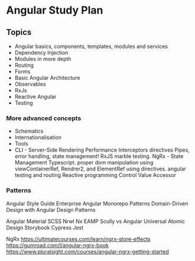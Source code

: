# Angular Study Plan

## Topics

- Angular basics, components, templates, modules and services
- Dependency Injection
- Modules in more depth
- Routing
- Forms
- Basic Angular Architecture
- Observables
- RxJs
- Reactive Angular
- Testing

### More advanced concepts

- Schematics
- Internationalisation
- Tools
- CLI - Server-Side Rendering
  Performance
  Interceptors
  directives
  Pipes, error handling, state management!
  RxJS marble testing.
  NgRx - State Management
  Typescript.
  proper dom manipulation using viewContainerRef, Rendrer2, and ElementRef using directives.
  angular testing and routing
  Reactive programming
  Control Value Accessor

### Patterns

Angular Style Guide
Enterprise Angular Monorepo Patterns
Domain-Driven Design with Angular
Design Patterns

Angular Material
SCSS
Nrwl Nx
EAMP
Scully vs Angular Universal
Atomic Design
Storybook
Cypress
Jest

NgRx
https://ultimatecourses.com/learn/ngrx-store-effects
https://gumroad.com/l/angular-ngrx-book
https://www.pluralsight.com/courses/angular-ngrx-getting-started
